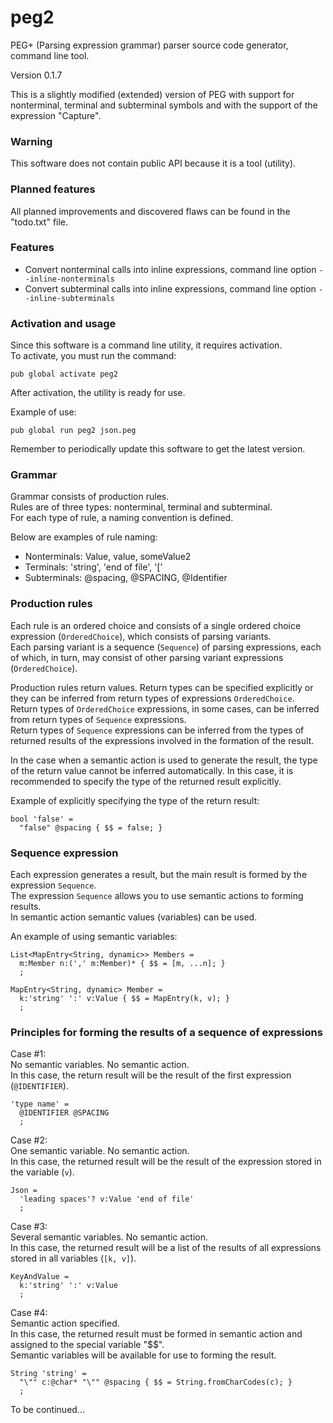 peg2
=======

PEG+ (Parsing expression grammar) parser source code generator, command line tool.

Version 0.1.7

This is a slightly modified (extended) version of PEG with support for nonterminal, terminal and subterminal symbols and with the support of the expression "Capture". 

### Warning

This software does not contain public API because it is a tool (utility).  

### Planned features

All planned improvements and discovered flaws can be found in the "todo.txt" file.  

### Features

- Convert nonterminal calls into inline expressions, command line option `--inline-nonterminals`
- Convert subterminal calls into inline expressions, command line option `--inline-subterminals`

### Activation and usage

Since this software is a command line utility, it requires activation.  
To activate, you must run the command:  

```
pub global activate peg2
```

After activation, the utility is ready for use.  

Example of use:  

```
pub global run peg2 json.peg
```

Remember to periodically update this software to get the latest version.  

### Grammar

Grammar consists of production rules.  
Rules are of three types: nonterminal, terminal and subterminal.  
For each type of rule, a naming convention is defined.  

Below are examples of rule naming:  

- Nonterminals: Value, value, someValue2  
- Terminals: 'string', 'end of file', '['  
- Subterminals: @spacing, @SPACING, @Identifier  

### Production rules

Each rule is an ordered choice and consists of a single ordered choice expression (`OrderedChoice`), which consists of parsing variants.  
Each parsing variant is a sequence (`Sequence`) of parsing expressions, each of which, in turn, may consist of other parsing variant expressions (`OrderedChoice`).  

Production rules return values. Return types can be specified explicitly or they can be inferred from return types of expressions `OrderedChoice`.  
Return types of `OrderedChoice` expressions, in some cases, can be inferred from return types of `Sequence` expressions.  
Return types of `Sequence` expressions can be inferred from the types of returned results of the expressions involved in the formation of the result.  

In the case when a semantic action is used to generate the result, the type of the return value cannot be inferred automatically. In this case, it is recommended to specify the type of the returned result explicitly.  

Example of explicitly specifying the type of the return result:  

```
bool 'false' =
  "false" @spacing { $$ = false; }
```

### Sequence expression

Each expression generates a result, but the main result is formed by the expression `Sequence`.  
The expression `Sequence` allows you to use semantic actions to forming results.  
In semantic action semantic values (variables) can be used.  

An example of using semantic variables:  

```
List<MapEntry<String, dynamic>> Members =
  m:Member n:(',' m:Member)* { $$ = [m, ...n]; }
  ;

MapEntry<String, dynamic> Member =
  k:'string' ':' v:Value { $$ = MapEntry(k, v); }
  ;
```

### Principles for forming the results of a sequence of expressions

Case #1:  
No semantic variables. No semantic action.  
In this case, the return result will be the result of the first expression (`@IDENTIFIER`).  

```
'type name' =
  @IDENTIFIER @SPACING
  ;
```

Case #2:  
One semantic variable. No semantic action.  
In this case, the returned result will be the result of the expression stored in the variable (`v`).  

```
Json =
  'leading spaces'? v:Value 'end of file'
  ;
```

Case #3:  
Several semantic variables. No semantic action.  
In this case, the returned result will be a list of the results of all expressions stored in all variables (`[k, v]`).  

```
KeyAndValue =
  k:'string' ':' v:Value
  ;
```

Case #4:  
Semantic action specified.  
In this case, the returned result must be formed in semantic action and assigned to the special variable "$$".  
Semantic variables will be available for use to forming the result.  

```
String 'string' =
  "\"" c:@char* "\"" @spacing { $$ = String.fromCharCodes(c); }
  ;
```
To be continued...
